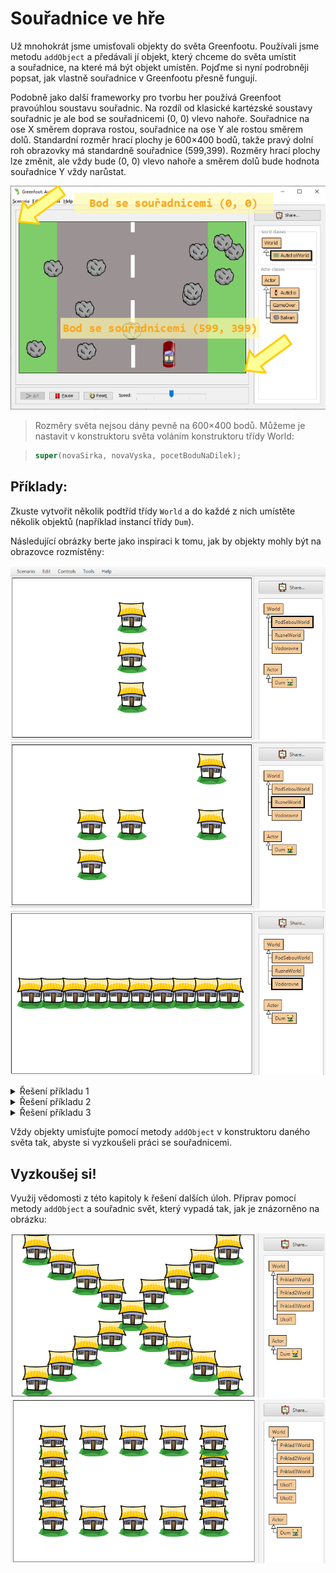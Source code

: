 # Souřadnice ve hře

Už mnohokrát jsme umisťovali objekty do světa Greenfootu. Používali jsme metodu `addObject` a&nbsp;předávali jí objekt, který chceme do světa umístit a&nbsp;souřadnice, na které má být objekt umístěn. Pojďme si nyní podrobněji popsat, jak vlastně souřadnice v&nbsp;Greenfootu přesně fungují.

Podobně jako další frameworky pro tvorbu her používá Greenfoot pravoúhlou soustavu souřadnic. Na rozdíl od klasické kartézské soustavy souřadnic je ale bod se souřadnicemi (0, 0) vlevo nahoře. Souřadnice na ose X směrem doprava rostou, souřadnice na ose Y ale rostou směrem dolů. Standardní rozměr hrací plochy je 600×400 bodů, takže pravý dolní roh obrazovky má standardně souřadnice (599,399). Rozměry hrací plochy lze změnit, ale vždy bude (0, 0) vlevo nahoře a&nbsp;směrem dolů bude hodnota souřadnice Y vždy narůstat.

![Souřadnice na obrazovce](../img/souradnice-oznacene.png)

> Rozměry světa nejsou dány pevně na 600×400 bodů. Můžeme je nastavit v&nbsp;konstruktoru světa voláním konstruktoru třídy World:

> ```java
> super(novaSirka, novaVyska, pocetBoduNaDilek);
> ```

## Příklady:

Zkuste vytvořit několik podtříd třídy `World` a&nbsp;do každé z&nbsp;nich umístěte několik objektů (například instancí třídy `Dum`). 

Následující obrázky berte jako inspiraci k&nbsp;tomu, jak by objekty mohly být na obrazovce rozmístěny:

![Souřadnice &mdash; příklad 1](../img/souradnice-priklad1.png)
![Souřadnice &mdash; příklad 2](../img/souradnice-priklad2.png)
![Souřadnice &mdash; příklad 3](../img/souradnice-priklad3.png)

<details><summary>Řešení příkladu 1</summary>
    import greenfoot.*;

    /**
    * Kapitola Souřadnice - příklad 1 - tři domy pod sebou.
    * 
    * @author Martin Šimůnek 
    * @version 2020-02-06
    */
    public class Priklad1World extends World
    {
        public Priklad1World()
        {    
            super(600, 400, 1); 
            
            int x = 300;
            this.addObject(new Dum(), x, 100);
            this.addObject(new Dum(), x, 200);
            this.addObject(new Dum(), x, 300);
        }
    }
</details>

<details><summary>Řešení příkladu 2</summary>
    import greenfoot.*;

    /**
    * Kapitola Souřadnice - příklad 2 - různé rozmístění domů.
    * 
    * @author Martin Šimůnek 
    * @version 2020-02-06
    */
    public class Priklad2World extends World
    {
        public Priklad2World()
        {    
            super(600, 400, 1); 
            this.addObject(new Dum(), 200, 200);
            this.addObject(new Dum(), 200, 300);
            this.addObject(new Dum(), 300, 200);
            this.addObject(new Dum(), 500, 60);
            this.addObject(new Dum(), 500, 200);
        }
    }
</details>
<details><summary>Řešení příkladu 3</summary>
    import greenfoot.*;

    /**
    * Kapitola Souřadnice - příklad 3 - řada domů vedle sebe.
    * 
    * @author Martin Šimůnek 
    * @version 2020-02-06
    */
    public class Priklad3World extends World
    {
        public Priklad3World()
        {    
            super(600, 400, 1); 
            int x = 50;
            int pocet = 10;
            int krok = (int) (600-2*50)/(pocet-1);
            for (int i = 0; i < pocet; i++)
            {
                this.addObject(new Dum(), x, 200);
                x += krok;
            }
        }
    }
</details>

Vždy objekty umisťujte pomocí metody `addObject` v&nbsp;konstruktoru daného světa tak, abyste si vyzkoušeli práci se souřadnicemi.

## Vyzkoušej si!
Využij vědomosti z&nbsp;této kapitoly k&nbsp;řešení dalších úloh. Připrav pomocí metody `addObject` a&nbsp;souřadnic svět, který vypadá tak, jak je znázorněno na obrázku:

![Souřadnice &mdash; úkol 1](../img/souradnice-ukol1.png)
![Souřadnice &mdash; úkol 2](../img/souradnice-ukol2.png)


